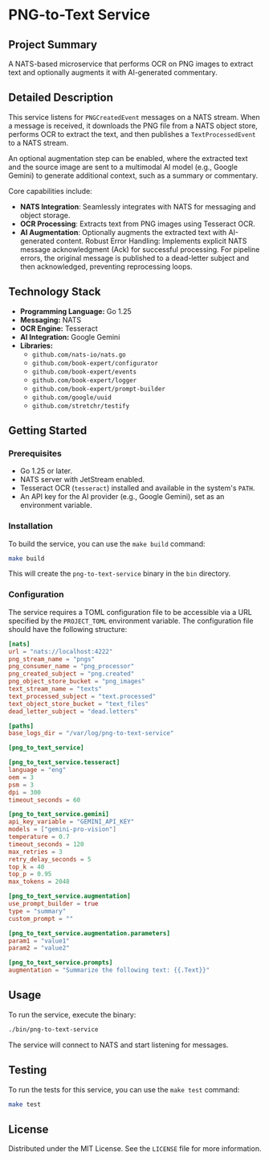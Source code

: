 # PNG-to-Text Service

## Project Summary

A NATS-based microservice that performs OCR on PNG images to extract text and optionally augments it with AI-generated commentary.

## Detailed Description

This service listens for `PNGCreatedEvent` messages on a NATS stream. When a message is received, it downloads the PNG file from a NATS object store, performs OCR to extract the text, and then publishes a `TextProcessedEvent` to a NATS stream.

An optional augmentation step can be enabled, where the extracted text and the source image are sent to a multimodal AI model (e.g., Google Gemini) to generate additional context, such as a summary or commentary.

Core capabilities include:

-   **NATS Integration**: Seamlessly integrates with NATS for messaging and object storage.
-   **OCR Processing**: Extracts text from PNG images using Tesseract OCR.
-   **AI Augmentation**: Optionally augments the extracted text with AI-generated content.
Robust Error Handling: Implements explicit NATS message acknowledgment (Ack) for successful processing. For pipeline errors, the original message is published to a dead-letter subject and then acknowledged, preventing reprocessing loops.

## Technology Stack

-   **Programming Language:** Go 1.25
-   **Messaging:** NATS
-   **OCR Engine:** Tesseract
-   **AI Integration:** Google Gemini
-   **Libraries:**
    -   `github.com/nats-io/nats.go`
    -   `github.com/book-expert/configurator`
    -   `github.com/book-expert/events`
    -   `github.com/book-expert/logger`
    -   `github.com/book-expert/prompt-builder`
    -   `github.com/google/uuid`
    -   `github.com/stretchr/testify`

## Getting Started

### Prerequisites

-   Go 1.25 or later.
-   NATS server with JetStream enabled.
-   Tesseract OCR (`tesseract`) installed and available in the system's `PATH`.
-   An API key for the AI provider (e.g., Google Gemini), set as an environment variable.

### Installation

To build the service, you can use the `make build` command:

```bash
make build
```

This will create the `png-to-text-service` binary in the `bin` directory.

### Configuration

The service requires a TOML configuration file to be accessible via a URL specified by the `PROJECT_TOML` environment variable. The configuration file should have the following structure:

```toml
[nats]
url = "nats://localhost:4222"
png_stream_name = "pngs"
png_consumer_name = "png_processor"
png_created_subject = "png.created"
png_object_store_bucket = "png_images"
text_stream_name = "texts"
text_processed_subject = "text.processed"
text_object_store_bucket = "text_files"
dead_letter_subject = "dead.letters"

[paths]
base_logs_dir = "/var/log/png-to-text-service"

[png_to_text_service]

[png_to_text_service.tesseract]
language = "eng"
oem = 3
psm = 3
dpi = 300
timeout_seconds = 60

[png_to_text_service.gemini]
api_key_variable = "GEMINI_API_KEY"
models = ["gemini-pro-vision"]
temperature = 0.7
timeout_seconds = 120
max_retries = 3
retry_delay_seconds = 5
top_k = 40
top_p = 0.95
max_tokens = 2048

[png_to_text_service.augmentation]
use_prompt_builder = true
type = "summary"
custom_prompt = ""

[png_to_text_service.augmentation.parameters]
param1 = "value1"
param2 = "value2"

[png_to_text_service.prompts]
augmentation = "Summarize the following text: {{.Text}}"
```

## Usage

To run the service, execute the binary:

```bash
./bin/png-to-text-service
```

The service will connect to NATS and start listening for messages.

## Testing

To run the tests for this service, you can use the `make test` command:

```bash
make test
```

## License

Distributed under the MIT License. See the `LICENSE` file for more information.
